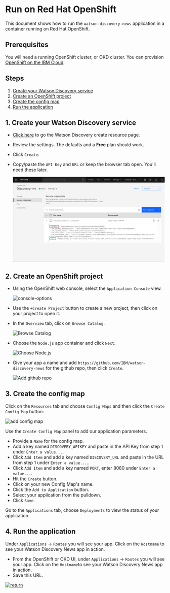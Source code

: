 # Run on Red Hat OpenShift

This document shows how to run the `watson-discovery-news` application in a container running on Red Hat OpenShift.

## Prerequisites

You will need a running OpenShift cluster, or OKD cluster. You can provision [OpenShift on the IBM Cloud](https://cloud.ibm.com/kubernetes/catalog/openshiftcluster).

## Steps

1. [Create your Watson Discovery service](#1-create-your-watson-discovery-service)
1. [Create an OpenShift project](#2-create-an-openshift-project)
1. [Create the config map](#3-create-the-config-map)
1. [Run the application](#4-run-the-application)

## 1. Create your Watson Discovery service

* [Click here](https://cloud.ibm.com/catalog/services/discovery) to go the Watson Discovery create resource page.
* Review the settings. The defaults and a **Free** plan should work.
* Click `Create`.
* Copy/paste the `API Key` and `URL` or keep the browser tab open. You'll need these later.

  ![get-creds](images/disco-get-creds.png)

## 2. Create an OpenShift project

* Using the OpenShift web console, select the `Application Console` view.

  ![console-options](https://raw.githubusercontent.com/IBM/pattern-utils/master/openshift/openshift-app-console-option.png)

* Use the `+Create Project` button to create a new project, then click on your project to open it.

* In the `Overview` tab, click on `Browse Catalog`.

  ![Browse Catalog](https://raw.githubusercontent.com/IBM/pattern-utils/master/openshift/openshift-browse-catalog.png)

* Choose the `Node.js` app container and click `Next`.

  ![Choose Node.js](https://raw.githubusercontent.com/IBM/pattern-utils/master/openshift/openshift-choose-nodejs.png)

* Give your app a name and add `https://github.com/IBM/watson-discovery-news` for the github repo, then click `Create`.

  ![Add github repo](https://raw.githubusercontent.com/IBM/pattern-utils/master/openshift/openshift-add-github-repo.png)

## 3. Create the config map

Click on the `Resources` tab and choose `Config Maps` and then click the `Create Config Map` button:

  ![add config map](https://raw.githubusercontent.com/IBM/pattern-utils/master/openshift/openshift-generic-config-map.png)

Use the `Create Config Map` panel to add our application parameters.

* Provide a `Name` for the config map.
* Add a key named `DISCOVERY_APIKEY` and paste in the API Key from step 1 under `Enter a value...`.
* Click `Add Item` and add a key named `DISCOVERY_URL` and paste in the URL from step 1 under `Enter a value...`..
* Click `Add Item` and add a key named `PORT`, enter 8080 under `Enter a value...`.
* Hit the `Create` button.
* Click on your new Config Map's name.
* Click the `Add to Application` button.
* Select your application from the pulldown.
* Click `Save`.

Go to the `Applications` tab, choose `Deployments` to view the status of your application.

## 4. Run the application

Under `Applications` -> `Routes` you will see your app. Click on the `Hostname` to see your Watson Discovery News app in action.

* From the OpenShift or OKD UI, under `Applications` -> `Routes` you will see your app. Click on the `Hostname`to see your Watson Discovery News app in action.
* Save this URL.

[![return](https://raw.githubusercontent.com/IBM/pattern-utils/master/deploy-buttons/return.png)](https://github.com/IBM/watson-discovery-news#deployment-options)
